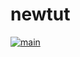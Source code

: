 # newtut

[![main](https://github.com/intrepion/newtut/actions/workflows/main.yml/badge.svg?branch=main)](https://github.com/intrepion/newtut/actions/workflows/main.yml)
